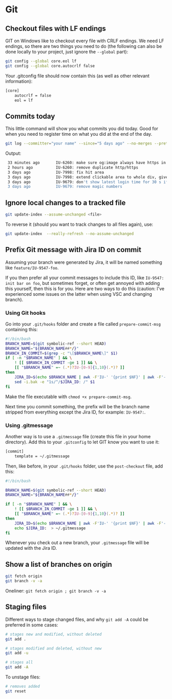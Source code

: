 # Git

## Checkout files with LF endings

GIT on Windows like to checkout every file with CRLF endings. We need LF endings, so there are two things you need to do (the following can also be done locally to your project, just ignore the `--global` part):

```bash
git config --global core.eol lf
git config --global core.autocrlf false
```

Your .gitconfig file should now contain this (as well as other relevant information):

```bash
[core]
    autocrlf = false
    eol = lf
```

## Commits today

This little command will show you what commits you did today. Good for when you need to register time on what you did at the end of the day.

```bash
git log --committer="your name" --since="5 days ago" --no-merges --pretty=format:"%<(20) %ar %s"
```

Output:
```bash
 33 minutes ago       IU-6260: make sure og:image always have https in prod
 2 hours ago          IU-6260: remove duplicate http/https
 3 days ago           IU-7998: fix hit area
 3 days ago           IU-7998: extend clickable area to whole div, give link pointer on hover
 3 days ago           IU-9679: don't show latest login time for 30 s if user closed the notification
 3 days ago           IU-9679: remove magic numbers
```

## Ignore local changes to a tracked file

```bash
git update-index --assume-unchanged <file>
```

To reverse it (should you want to track changes to all files again), use:

```bash
git update-index  --really-refresh --no-assume-unchanged
```

## Prefix Git message with Jira ID on commit
Assuming your branch were generated by Jira, it will be named something like `feature/IU-9547-foo`. 

If you then prefer all your commit messages to include this ID, like `IU-9547: init bar on foo`, but sometimes forget, or often get annoyed with adding this yourself, then this is for you. Here are two ways to do this (caution: I've experienced some issues on the latter when using VSC and changing branch).

### Using Git hooks
Go into your `.git/hooks` folder and create a file called `prepare-commit-msg` containing this:

```bash
#!/bin/bash
BRANCH_NAME=$(git symbolic-ref --short HEAD)
BRANCH_NAME="${BRANCH_NAME##*/}"
BRANCH_IN_COMMIT=$(grep -c "\[$BRANCH_NAME\]" $1)
if [ -n "$BRANCH_NAME" ] && \
    ! [[ $BRANCH_IN_COMMIT -ge 1 ]] && \
    [[ "$BRANCH_NAME" =~ (.*)?IU-[0-9]{1,10}(.*)? ]]
then
    JIRA_ID=$(echo $BRANCH_NAME | awk -F'IU-' '{print $NF}' | awk -F'-' '{print "IU-"$NR}')
    sed -i.bak -e "1s/^/$JIRA_ID: /" $1
fi
```

Make the file executable with `chmod +x prepare-commit-msg`. 

Next time you commit something, the prefix will be the branch name stripped from everything except the Jira ID, 
for example: `IU-9547:`.

### Using .gitmessage
Another way is to use a `.gitmessage` file (create this file in your home directory). Add this to your `.gitconfig` to let GIT know you want to use it:
```bash
[commit]
	template = ~/.gitmessage
```
Then, like before, in your `.git/hooks` folder, use the `post-checkout` file, add this:
```bash
#!/bin/bash                                                                      

BRANCH_NAME=$(git symbolic-ref --short HEAD)
BRANCH_NAME="${BRANCH_NAME##*/}"

if [ -n "$BRANCH_NAME" ] && \
	! [[ $BRANCH_IN_COMMIT -ge 1 ]] && \
	[[ "$BRANCH_NAME" =~ (.*)?IU-[0-9]{1,10}(.*)? ]]
then 
	JIRA_ID=$(echo $BRANCH_NAME | awk -F'IU-' '{print $NF}' | awk -F'-' '{print "IU-"$NR}')
	echo $JIRA_ID:  > ~/.gitmessage
fi

```
Whenever you check out a new branch, your `.gitmessage` file will be updated with the Jira ID.

## Show a list of branches on origin

```bash
git fetch origin
git branch -v -a
```

Oneliner: `git fetch origin ; git branch -v -a`

## Staging files
Different ways to stage changed files, and why `git add -A` could be preferred in some cases:

```bash
# stages new and modified, without deleted
git add .
```

```bash
# stages modified and deleted, without new
git add -u
```

```bash
# stages all
git add -A
```

To unstage files:

```bash
# removes added
git reset
```

